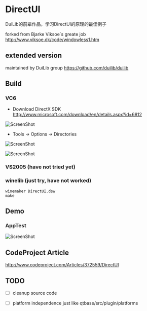 DirectUI
========
DuiLib的前辈作品，学习DirectUI的原理的最佳例子

forked from Bjarke Viksoe`s greate job http://www.viksoe.dk/code/windowless1.htm


## extended version

maintained by DuiLib group https://github.com/duilib/duilib


## Build

### VC6

* Download DirectX SDK http://www.microsoft.com/download/en/details.aspx?id=6812

![ScreenShot](doc/directx.png)

* Tools -> Options -> Directories

![ScreenShot](doc/directx_include.png)

![ScreenShot](doc/directx_lib.png)


### VS2005 (have not tried yet)


### winelib (just try, have not worked)

```
winemaker DirectUI.dsw
make
```


## Demo

### AppTest

![ScreenShot](doc/apptest.png)


## CodeProject Article

http://www.codeproject.com/Articles/372559/DirectUI


## TODO

- [ ] cleanup source code
- [ ] platform independence just like qtbase/src/plugin/platforms

